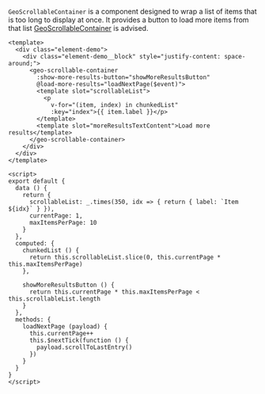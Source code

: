 `GeoScrollableContainer` is a component designed to wrap a list of items
that is too long to display at once. It provides a button to load more items from that list
[GeoScrollableContainer](./#/Elements/GeoScrollableContainer?id=geoscrollablecontainer)
is advised.

```vue
<template>
  <div class="element-demo">
    <div class="element-demo__block" style="justify-content: space-around;">
      <geo-scrollable-container
        :show-more-results-button="showMoreResultsButton"
        @load-more-results="loadNextPage($event)">
        <template slot="scrollableList">
          <p
            v-for="(item, index) in chunkedList"
            :key="index">{{ item.label }}</p>
        </template>
        <template slot="moreResultsTextContent">Load more results</template>
      </geo-scrollable-container>
    </div>
  </div>
</template>

<script>
export default {
  data () {
    return {
      scrollableList: _.times(350, idx => { return { label: `Item ${idx}` } }),
      currentPage: 1,
      maxItemsPerPage: 10
    }
  },
  computed: {
    chunkedList () {
      return this.scrollableList.slice(0, this.currentPage * this.maxItemsPerPage)
    },

    showMoreResultsButton () {
      return this.currentPage * this.maxItemsPerPage < this.scrollableList.length
    }
  },
  methods: {
    loadNextPage (payload) {
      this.currentPage++
      this.$nextTick(function () {
        payload.scrollToLastEntry()
      })
    }
  }
}
</script>
```
